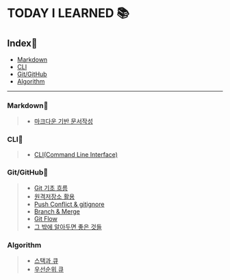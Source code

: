 # TODAY I LEARNED 📚

## Index📑
- [Markdown](#markdown🌟)
- [CLI](#cli🌟)
- [Git/GitHub](#gitgithub🌟)
- [Algorithm](#algorithm)

___

### **Markdown🌟**
  >- [마크다운 기반 문서작성](./MarkDown/MarkDown.md)

### **CLI🌟**
  >- [CLI(Command Line Interface)](./CLI/CLI.md)

### **Git/GitHub🌟**
  >- [Git 기초 흐름](./Git%20%26%20GitHub/Git%20%EA%B8%B0%EC%B4%88%20%ED%9D%90%EB%A6%84.md)
  >- [원격저장소 활용](./Git%20%26%20GitHub/%EC%9B%90%EA%B2%A9%EC%A0%80%EC%9E%A5%EC%86%8C%20%ED%99%9C%EC%9A%A9.md)
  >- [Push Conflict & gitignore](./Git%20%26%20GitHub/Push%20Conflict%20%26%20gitignore.md)
  >- [Branch & Merge](./Git%20%26%20GitHub/Branch%20%26%20Merge.md)
  >- [Git Flow](./Git%20%26%20GitHub/Git%20Flow.md)
  >- [그 밖에 알아두면 좋은 것들](./Git%20%26%20GitHub/%EA%B7%B8%20%EB%B0%96%EC%97%90%20%EC%95%8C%EC%95%84%EB%91%90%EB%A9%B4%20%EC%A2%8B%EC%9D%80%20%EA%B2%83%EB%93%A4.md)

### **Algorithm**
  >- [스택과 큐](./Algorithm/Stack%20%26%20Queue.md)
  >- [우선순위 큐](./Algorithm/Priority%20Queue.md)